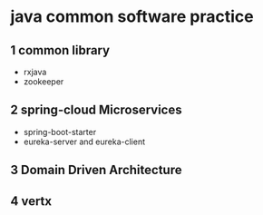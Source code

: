 # java common software practice

## 1 common library

- rxjava
- zookeeper


## 2 spring-cloud Microservices

- spring-boot-starter
- eureka-server and eureka-client

## 3 Domain Driven Architecture


## 4 vertx









